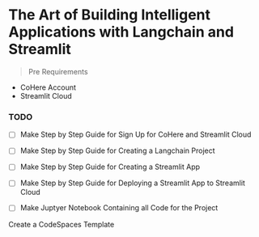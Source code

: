 # The Art of Building Intelligent Applications with Langchain and Streamlit

> Pre Requirements

- CoHere Account
- Streamlit Cloud

### TODO

- [ ] Make Step by Step Guide for Sign Up for CoHere and Streamlit Cloud
- [ ] Make Step by Step Guide for Creating a Langchain Project
- [ ] Make Step by Step Guide for Creating a Streamlit App
- [ ] Make Step by Step Guide for Deploying a Streamlit App to Streamlit Cloud

- [ ] Make Juptyer Notebook Containing all Code for the Project

Create a CodeSpaces Template
